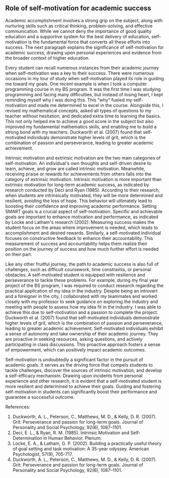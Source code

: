 ## Role of self-motivation for academic success

Academic accomplishment involves a strong grip on the subject, along with nurturing skills such as critical thinking, problem-solving, and effective communication. While we cannot deny the importance of good quality education and a supportive system for the best delivery of education, self-motivation is the fundamental force that converts all these efforts into success. The next paragraph explains the significance of self-motivation for academic success, drawing upon personal experiences and evidence from the broader context of higher education.

Every student can recall numerous instances from their academic journey when self-motivation was a key to their success. There were numerous occasions in my tour of study when self-motivation played its role in guiding me toward my goals. One recent example is when I took a computer programming course in my BS program. It was the first time I was studying programming and facing many difficulties, but instead of losing heart, I kept reminding myself why I was doing this. This "why" fueled my self-motivation and made me determined to excel in the course. Alongside this, I revised my mathematical concepts, asked all types of questions to my teacher without hesitation, and dedicated extra time to learning the basics. This not only helped me to achieve a good score in the subject but also improved my fundamental mathematics skills, and enabling me to build a strong bond with my teachers. Duckworth et al. (2007) found that self-motivated individuals demonstrate higher levels of grit, which is the combination of passion and perseverance, leading to greater academic achievement. 

Intrinsic motivation and extrinsic motivation are the two main categories of self-motivation. An individual's own thoughts and self-driven desire to learn, achieve, and grow are called intrinsic motivation. Meanwhile, receiving praise or rewards for achievements from others falls into the category of extrinsic motivation. Intrinsic motivation is more important than extrinsic motivation for long-term academic success, as indicated by research conducted by Deci and Ryan (1985). According to their research, when students are intrinsically motivated, they will be more determined and resilient, avoiding the loss of hope. This behavior will ultimately lead to boosting their confidence and improving academic performance. Setting SMART goals is a crucial aspect of self-motivation. Specific and achievable goals are important to enhance motivation and performance, as indicated by Locke and Latham's research (2002). Measuring success makes the student focus on the areas where improvement is needed, which leads to accomplishment and desired rewards. Similarly, a self-motivated individual focuses on constructive feedback to enhance their accountability. This measurement of success and accountability helps them realize their position on the journey of success and how much further effort is needed on their part.

Like any other fruitful journey, the path to academic success is also full of challenges, such as difficult coursework, time constraints, or personal obstacles. A self-motivated student is equipped with resilience and perseverance to tackle these problems. For example, during my final year project of the BS program, I was required to conduct research regarding the practical application of my idea in the industry. Despite being an introvert and a foreigner in the city, I collaborated with my teammates and worked closely with my professor to seek guidance on exploring the industry and meeting with people to assess how my idea fit in the industry. I was able to achieve this due to self-motivation and a passion to complete the project. Duckworth et al. (2007) found that self-motivated individuals demonstrate higher levels of grit, which is the combination of passion and perseverance, leading to greater academic achievement. Self-motivated individuals exhibit a sense of autonomy and take ownership of their academic journey. They are proactive in seeking resources, asking questions, and actively participating in class discussions. This proactive approach fosters a sense of empowerment, which can positively impact academic outcomes.

Self-motivation is undoubtedly a significant factor in the pursuit of academic goals. It serves as the driving force that compels students to tackle challenges, discover the sources of intrinsic motivation, and develop a self-efficacy mechanism. Drawing upon incidents from personal experience and other research, it is evident that a self-motivated student is more resilient and determined to achieve their goals. Guiding and fostering self-motivation in students can significantly boost their performance and guarantee a successful outcome.


References:
1. Duckworth, A. L., Peterson, C., Matthews, M. D., & Kelly, D. R. (2007). Grit: Perseverance and passion for long-term goals. Journal of Personality and Social Psychology, 92(6), 1087–1101.
2. Deci, E. L., & Ryan, R. M. (1985). Intrinsic Motivation and Self-Determination in Human Behavior. Plenum.
3. Locke, E. A., & Latham, G. P. (2002). Building a practically useful theory of goal setting and task motivation: A 35-year odyssey. American Psychologist, 57(9), 705-717.
4. Duckworth, A. L., Peterson, C., Matthews, M. D., & Kelly, D. R. (2007). Grit: Perseverance and passion for long-term goals. Journal of Personality and Social Psychology, 92(6), 1087–1101.
